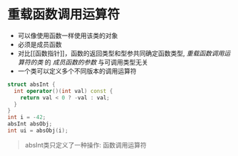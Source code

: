 # 重载函数调用运算符

- 可以像使用函数一样使用该类的对象
- 必须是成员函数
- 对比[[函数指针]]，函数的返回类型和型参共同确定函数类型, *重载函数调用运算符的类* 的 *成员函数的参数* 与可调用类型无关
- 一个类可以定义多个不同版本的调用运算符

```c++
struct absInt {
  int operator()(int val) const {
    return val < 0 ? -val : val;
  }
}
int i = -42;
absInt absObj;
int ui = absObj(i);
```

> absInt类只定义了一种操作: 函数调用运算符 

